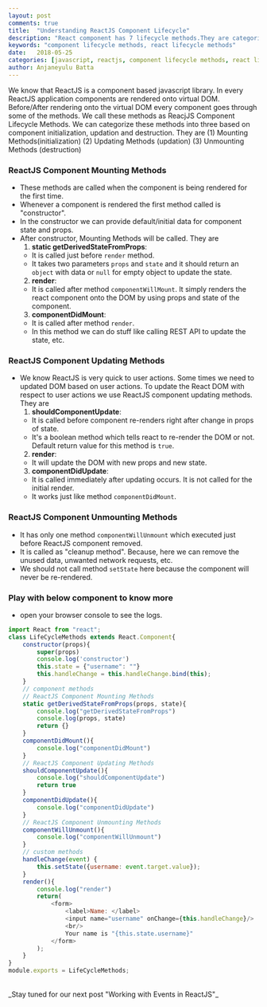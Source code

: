 ```yaml
---
layout: post
comments: true
title:  "Understanding ReactJS Component Lifecycle"
description: "React component has 7 lifecycle methods.They are categorized to (1) Mounting Methods (2) Updating Methods (3) Unmounting Methods. "
keywords: "component lifecycle methods, react lifecycle methods"
date:   2018-05-25
categories: [javascript, reactjs, component lifecycle methods, react lifecycle methods]
author: Anjaneyulu Batta
---
```


We know that ReactJS is a component based javascript library. In every ReactJS application components are rendered onto virtual DOM. Before/After rendering onto the virtual DOM every component goes through some of the methods. We call these methods as ReacjJS Component Lifecycle Methods. We can categorize these methods into three based on component initialization, updation and destruction. They are (1) Mounting Methods(initialization) (2) Updating Methods (updation) (3) Unmounting Methods (destruction)

### ReactJS Component Mounting Methods
 * These methods are called when the component is being rendered for the first time.
 * Whenever a component is rendered the first method called is "constructor".
 * In the constructor we can provide default/initial data for component state and props.
 * After constructor, Mounting Methods will be called. They are
   1. **static getDerivedStateFromProps**:
   	* It is called just before `render` method.
   	* It takes two parameters `props` and `state` and it should return an `object` with data or `null` for empty object to update the state.
   2. **render**:
    * It is called after method `componentWillMount`. It simply renders the react component onto the DOM by using props and state of the component. 
   3. **componentDidMount**:
    * It is called after method `render`.
    * In this method we can do stuff like calling REST API to update the state, etc.

### ReactJS Component Updating Methods
 * We know ReactJS is very quick to user actions. Some times we need to updated DOM based on user actions. To update the React DOM with respect to user actions we use ReactJS component updating methods. They are
   1. **shouldComponentUpdate**:
   	* It is called before component re-renders right after change in props of state.
   	* It's a boolean method which tells react to re-render the DOM or not. Default return value for this method is `true`.
   2. **render**:
    * It will update the DOM with new props and new state.
   3. **componentDidUpdate**:
   	* It is called immediately after updating occurs. It is not called for the initial render.
   	* It works just like method `componentDidMount`.


### ReactJS Component Unmounting Methods
 * It has only one method `componentWillUnmount` which executed just before ReactJS component removed.
 * It is called as "cleanup method". Because, here we can remove the unused data, unwanted network requests, etc.
 * We should not call method `setState` here because the component will never be re-rendered.

### Play with below component to know more
* open your browser console to see the logs.
```javascript
import React from "react";
class LifeCycleMethods extends React.Component{
	constructor(props){
		super(props)
		console.log('constructor')
		this.state = {"username": ""}
		this.handleChange = this.handleChange.bind(this);
	}
	// component methods
	// ReactJS Component Mounting Methods
	static getDerivedStateFromProps(props, state){
		console.log("getDerivedStateFromProps")
		console.log(props, state)
		return {}
	}
	componentDidMount(){
		console.log("componentDidMount")
	}
	// ReactJS Component Updating Methods
	shouldComponentUpdate(){
		console.log("shouldComponentUpdate")
		return true
	}
	componentDidUpdate(){
		console.log("componentDidUpdate")
	}
	// ReactJS Component Unmounting Methods
	componentWillUnmount(){
		console.log("componentWillUnmount")
	}
	// custom methods
	handleChange(event) {
    	this.setState({username: event.target.value});
	}
	render(){
		console.log("render")
		return(
			<form>
				<label>Name: </label>
				<input name="username" onChange={this.handleChange}/>
				<br/>
				Your name is "{this.state.username}"
			</form>
		);
	}
}
module.exports = LifeCycleMethods;
```  


<br/>
_Stay tuned for our next post "Working with Events in ReactJS"_

